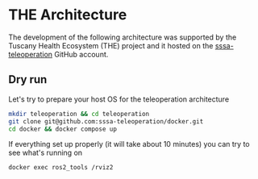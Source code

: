 # THE Architecture

The development of the following architecture was supported by the Tuscany Health Ecosystem (THE) project and it hosted on the [sssa-teleoperation](https://github.com/sssa-teleoperation) GitHub account.

## Dry run

Let's try to prepare your host OS for the teleoperation architecture
```bash
mkdir teleoperation && cd teleoperation
git clone git@github.com:sssa-teleoperation/docker.git
cd docker && docker compose up
```
If everything set up properly (it will take about 10 minutes) you can try to see what's running on
```bash
docker exec ros2_tools /rviz2
```